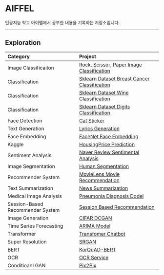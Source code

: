 # AIFFEL

인공지능 학교 아이펠에서 공부한 내용을 기록하는 저장소입니다. 

---   

## Exploration
| Category | Project | 
| :-- | :-- | 
| Image Classificaiton | [Rock, Scissor, Paper Image Classification](E1/E1_Rock_Scissor_Paper_Image_Classification.ipynb)|   
| Classification | [Sklearn Dataset Breast Cancer Classification](E2/.ipynb_checkpoints/Breast_Cancer_Classification-checkpoint.ipynb)|
| Classification | [Sklearn Dataset Wine Classification](E2/.ipynb_checkpoints/Wine_Classification-checkpoint.ipynb)|
| Classification | [Sklearn Dataset Digits Classification](E2/.ipynb_checkpoints/Digits_Classification-checkpoint.ipynb)|
| Face Detection | [Cat Sticker](E3/E3_Camera_Sticker.ipynb) |   
| Text Generation | [Lyrics Generation](E4/E4_lyricist.ipynb) |  
| Face Embedding | [FaceNet Face Embedding](E5/E5_Face_Embedding.ipynb) |  
| Kaggle | [HousingPrice Prediction](E6/House%20Price%20Prediction.ipynb) | 
| Sentiment Analysis | [Naver Review Sentimental Analysis](E7/Naver%20Sentiment%20Analysis.ipynb) | 
| Image Segmentation | [Human Segmentation](E8/E8_Human_Segmentation.ipynb) |
| Recommender System | [MovieLens Movie Recommendation](E9/Movielens.ipynb) | 
| Text Summarization | [News Summarization](E10/E10_News_Summary.ipynb) | 
| Medical Image Analysis | [Pneumonia Diagnosis Dodel](E11/E11_Pneumonia_Diagnosis.ipynb) | 
| Session-Based Recommender System | [Session Based Recommendation](E12/E12_Session_Based_Recommendation.ipynb) |   
| Image Generation | [CIFAR DCGAN](E13/E13_CIFAR10_DCGAN.ipynb) | 
| Time Series Forecasting | [ARIMA Model](E14/E14_ARIMA_stock_prediction.ipynb) | 
| Transformer | [Transfomer Chatbot](E15/E15_Transformer_Chatbot.ipynb) | 
| Super Resolution | [SRGAN](E16/E16_SRGAN.ipynb) |
| BERT | [KorQuAD-BERT](E17/E17_BERT_KorQuAD.ipynb)  | 
| OCR | [OCR Service](E18/E18_OCR_models.ipynb) |   
| Conditioanl GAN | [Pix2Pix](E19/E19_Pix2Pix.ipynb) |  
